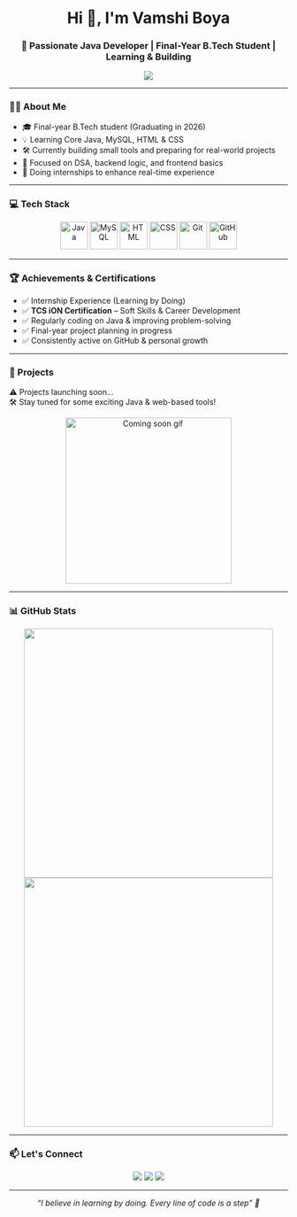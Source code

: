 <h1 align="center">Hi 👋, I'm Vamshi Boya</h1>
<h3 align="center">🚀 Passionate Java Developer | Final-Year B.Tech Student | Learning & Building</h3>

<p align="center">
  <img src="https://readme-typing-svg.herokuapp.com?font=Fira+Code&weight=500&duration=4000&pause=1000&color=00F7FF&center=true&vCenter=true&multiline=true&width=600&height=80&lines=💻+Java+%7C+MySQL+%7C+HTML+%7C+CSS;🚀+Internships+%7C+TCS+iON+Certified;📚+Always+Learning+%7C+Projects+Coming+Soon!" />
</p>

---

### 🧑‍🎓 About Me

- 🎓 Final-year B.Tech student (Graduating in 2026)
- 💡 Learning Core Java, MySQL, HTML & CSS
- 🛠️ Currently building small tools and preparing for real-world projects
- 🧠 Focused on DSA, backend logic, and frontend basics
- 🌱 Doing internships to enhance real-time experience

---

### 💻 Tech Stack

<p align="center">
  <img src="https://cdn.jsdelivr.net/gh/devicons/devicon/icons/java/java-original.svg" width="50" title="Java"/>
  <img src="https://cdn.jsdelivr.net/gh/devicons/devicon/icons/mysql/mysql-original.svg" width="50" title="MySQL"/>
  <img src="https://cdn.jsdelivr.net/gh/devicons/devicon/icons/html5/html5-original.svg" width="50" title="HTML"/>
  <img src="https://cdn.jsdelivr.net/gh/devicons/devicon/icons/css3/css3-original.svg" width="50" title="CSS"/>
  <img src="https://cdn.jsdelivr.net/gh/devicons/devicon/icons/git/git-original.svg" width="50" title="Git"/>
  <img src="https://cdn.jsdelivr.net/gh/devicons/devicon/icons/github/github-original.svg" width="50" title="GitHub"/>
</p>

---

### 🏆 Achievements & Certifications

- ✅ Internship Experience (Learning by Doing)
- ✅ **TCS iON Certification** – Soft Skills & Career Development
- ✅ Regularly coding on Java & improving problem-solving
- ✅ Final-year project planning in progress
- ✅ Consistently active on GitHub & personal growth

---

### 🚀 Projects

⚠️ Projects launching soon...  
🛠️ Stay tuned for some exciting Java & web-based tools!  

<p align="center">
  <img src="https://media.giphy.com/media/L1R1tvI9svkIWwpVYr/giphy.gif" width="300" alt="Coming soon gif"/>
</p>

---

### 📊 GitHub Stats

<p align="center">
  <img src="https://github-readme-stats.vercel.app/api?username=VamshiBoya&show_icons=true&theme=tokyonight" width="450"/>
  <img src="https://github-readme-streak-stats.herokuapp.com/?user=VamshiBoya&theme=tokyonight" width="450"/>
</p>

---

### 📫 Let's Connect

<p align="center">
  <a href="mailto:your.email@example.com"><img src="https://img.shields.io/badge/Gmail-D14836?style=for-the-badge&logo=gmail&logoColor=white"></a>
  <a href="https://www.linkedin.com/in/your-linkedin-profile"><img src="https://img.shields.io/badge/LinkedIn-blue?style=for-the-badge&logo=linkedin&logoColor=white"></a>
  <a href="https://github.com/VamshiBoya"><img src="https://img.shields.io/badge/GitHub-100000?style=for-the-badge&logo=github&logoColor=white"></a>
</p>

---

<p align="center"><i>“I believe in learning by doing. Every line of code is a step” 🚀</i></p>

